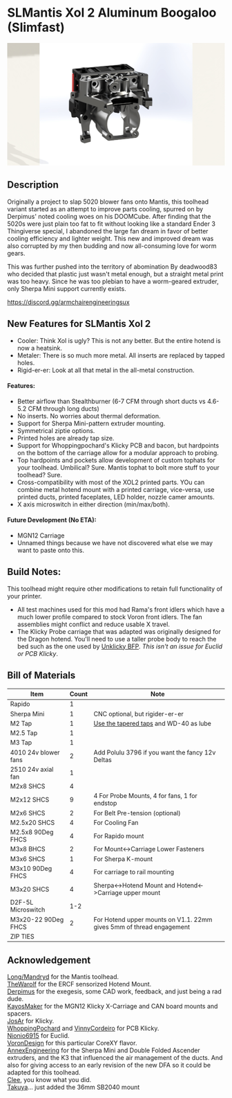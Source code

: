 # SLMantis Xol 2 Aluminum Boogaloo (Slimfast)
 ![Carriage Assembly](/Images/preview.jpg "The Metal Bits")  

## Description
Originally a project to slap 5020 blower fans onto Mantis, this toolhead variant started as an attempt to improve parts cooling, spurred on by Derpimus' noted cooling woes on his DOOMCube. After finding that the 5020s were just plain too fat to fit without looking like a standard Ender 3 Thingiverse special, I abandoned the large fan dream in favor of better cooling efficiency and lighter weight. This new and improved dream was also corrupted by my then budding and now all-consuming love for worm gears.

This was further pushed into the territory of abomination By deadwood83 who decided that plastic just wasn't metal enough, but a straight metal print was too heavy.  Since he was too plebian to have a worm-geared extruder, only Sherpa Mini support currently exists.

https://discord.gg/armchairengineeringsux

## New Features for SLMantis Xol 2
 - Cooler: Think Xol is ugly? This is not any better. But the entire hotend is now a heatsink.
 - Metaler: There is so much more metal. All inserts are replaced by tapped holes.
 - Rigid-er-er: Look at all that metal in the all-metal construction.

#### Features:
 - Better airflow than Stealthburner (6-7 CFM through short ducts vs 4.6-5.2 CFM through long ducts)
 - No inserts. No worries about thermal deformation.
 - Support for Sherpa Mini-pattern extruder mounting.
 - Symmetrical ziptie options.
 - Printed holes are already tap size.
 - Support for Whoppingpochard's Klicky PCB and bacon, but hardpoints on the bottom of the carriage allow for a modular approach to probing.
 - Top hardpoints and pockets allow development of custom tophats for your toolhead. Umbilical? Sure. Mantis tophat to bolt more stuff to your toolhead?   Sure.
 - Cross-compatibility with most of the XOL2 printed parts. YOu can combine metal hotend mount with a printed carriage, vice-versa, use printed ducts, printed faceplates, LED holder, nozzle camer amounts. 
 - X axis microswitch in either direction (min/max/both).
 
#### Future Development (No ETA):
 - MGN12 Carriage
 - Unnamed things because we have not discovered what else we may want to paste onto this. 


## Build Notes:
This toolhead might require other modifications to retain full functionality of your printer. 
 - All test machines used for this mod had Rama's front idlers which have a much lower profile compared to stock Voron front idlers. The fan assemblies might conflict and reduce usable X travel.
 - The Klicky Probe carriage that was adapted was originally designed for the Dragon hotend. You'll need to use a taller probe body to reach the bed such as the one used by [Unklicky BFP](https://github.com/majarspeed/Unklicky). *This isn't an issue for Euclid or PCB Klicky*.
## Bill of Materials 
|Item|Count|Note|
|----|-|--|
|Rapido|1|
|Sherpa Mini|1|CNC optional, but rigider-er-er|
|M2 Tap|1|[Use the tapered taps](https://www.amazon.com/gp/product/B07WGS6T3N) and WD-40 as lube|
|M2.5 Tap|1|
|M3 Tap|1|
|4010 24v blower fans|2|Add Polulu 3796 if you want the fancy 12v Deltas|
|2510 24v axial fan|1|
|M2x8 SHCS|4|
|M2x12 SHCS|9|4 For Probe Mounts, 4 for fans, 1 for endstop|
|M2x6 SHCS|2|For Belt Pre-tension (optional)|
|M2.5x20 SHCS|4|For Cooling Fan|
|M2.5x8 90Deg FHCS|4|For Rapido mount|
|M3x8 BHCS|2|For Mount<->Carriage Lower Fasteners|
|M3x6 SHCS|1|For Sherpa K-mount|
|M3x10 90Deg FHCS|4|For carriage to rail mounting|
|M3x20 SHCS|4|Sherpa<->Hotend Mount and Hotend<->Carriage upper mount|
|D2F-5L Microswitch|1-2|
|M3x20-22 90Deg FHCS|2| For Hotend upper mounts on V1.1. 22mm gives 5mm of thread engagement|
|ZIP TIES||


## Acknowledgement
[Long/Mandryd](https://github.com/mandryd/VoronUsers/tree/master/printer_mods/Long/Mantis_Dual_5015) for the Mantis toolhead.<br/>
[TheWarolf](https://github.com/TheWarolf/Voron-Personal-Mods/tree/main/V2/Long_Mantis_Toolhead) for the ERCF sensorized Hotend Mount.<br/>
[Derpimus](https://github.com/lraithel15133) for the exegesis, some CAD work, feedback, and just being a rad dude.<br/>
[KayosMaker](https://github.com/KayosMaker) for the MGN12 Klicky X-Carriage and CAN board mounts and spacers.<br/>
[JosAr](https://github.com/jlas1/Klicky-Probe) for Klicky.<br/>
[WhoppingPochard](https://github.com/tanaes) and [VinnyCordeiro](https://github.com/VinnyCordeiro/) for PCB Klicky.<br/>
[Nionio6915](https://github.com/nionio6915/Euclid_Probe) for Euclid. <br/>
[VoronDesign](https://github.com/VoronDesign) for this particular CoreXY flavor.<br/>
[AnnexEngineering](https://github.com/Annex-Engineering) for the Sherpa Mini and Double Folded Ascender extruders, and the K3 that influenced the air management of the ducts. And also for giving access to an early revision of the new DFA so it could be adapted for this toolhead.<br/>
[Clee](https://github.com/clee), you know what you did.  
[Takuya](https://github.com/T4KUUY4)... just added the 36mm SB2040 mount
